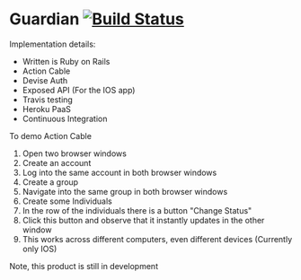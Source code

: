 # Guardian [![Build Status](https://travis-ci.org/fhboswell/Guardian.svg?branch=master)](https://travis-ci.org/fhboswell/Guardian)

Implementation details:
* Written is Ruby on Rails
* Action Cable
* Devise Auth
* Exposed API (For the IOS app)
* Travis testing
* Heroku PaaS 
* Continuous Integration


To demo Action Cable 
1. Open two browser windows 
2. Create an account
3. Log into the same account in both browser windows
4. Create a group
5. Navigate into the same group in both browser windows
6. Create some Individuals
7. In the row of the individuals there is a button "Change Status"
8. Click this button and observe that it instantly updates in the other window
9. This works across different computers, even different devices (Currently only IOS)



Note, this product is still in development
